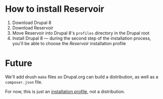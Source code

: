 # How to install Reservoir

1. Download Drupal 8
2. Download Reservoir
3. Move Reservoir into Drupal 8's `profiles` directory in the Drupal root
4. Install Drupal 8 — during the second step of the installation process, you'll be able to choose the _Reservoir_ installation profile




# Future

We'll add drush `make` files so Drupal.org can build a distribution, as well as a `composer.json` file.

For now, this is just an [installation profile](https://www.drupal.org/docs/8/creating-distributions/how-to-write-a-drupal-8-installation-profile), not a distribution.